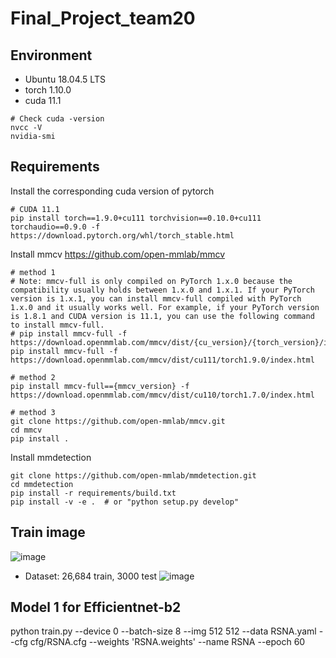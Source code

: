 # Final_Project_team20

## Environment

* Ubuntu 18.04.5 LTS
* torch 1.10.0
* cuda 11.1

```setup
# Check cuda -version
nvcc -V
nvidia-smi
```

## Requirements

Install the corresponding cuda version of pytorch
```setup
# CUDA 11.1
pip install torch==1.9.0+cu111 torchvision==0.10.0+cu111 torchaudio==0.9.0 -f https://download.pytorch.org/whl/torch_stable.html
```

Install mmcv
https://github.com/open-mmlab/mmcv

```setup
# method 1
# Note: mmcv-full is only compiled on PyTorch 1.x.0 because the compatibility usually holds between 1.x.0 and 1.x.1. If your PyTorch version is 1.x.1, you can install mmcv-full compiled with PyTorch 1.x.0 and it usually works well. For example, if your PyTorch version is 1.8.1 and CUDA version is 11.1, you can use the following command to install mmcv-full.
# pip install mmcv-full -f https://download.openmmlab.com/mmcv/dist/{cu_version}/{torch_version}/index.html
pip install mmcv-full -f https://download.openmmlab.com/mmcv/dist/cu111/torch1.9.0/index.html

# method 2
pip install mmcv-full=={mmcv_version} -f https://download.openmmlab.com/mmcv/dist/cu110/torch1.7.0/index.html

# method 3
git clone https://github.com/open-mmlab/mmcv.git
cd mmcv
pip install .
```

Install mmdetection
```setup
git clone https://github.com/open-mmlab/mmdetection.git
cd mmdetection
pip install -r requirements/build.txt
pip install -v -e .  # or "python setup.py develop"
```
## Train image
![image](https://user-images.githubusercontent.com/68366624/148245902-353230a1-c1a0-42e7-b260-a650a4c2cf4b.png)

* Dataset: 26,684 train, 3000 test
![image](https://user-images.githubusercontent.com/68366624/148247251-e2b9d166-3008-4adf-85a3-ef6bec6c3fc0.png)


## Model 1 for Efficientnet-b2
python train.py --device 0 --batch-size 8 --img 512 512 --data RSNA.yaml --cfg cfg/RSNA.cfg --weights 'RSNA.weights' --name RSNA --epoch 60
